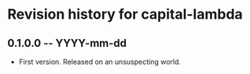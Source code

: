 # Revision history for capital-lambda

## 0.1.0.0 -- YYYY-mm-dd

* First version. Released on an unsuspecting world.

